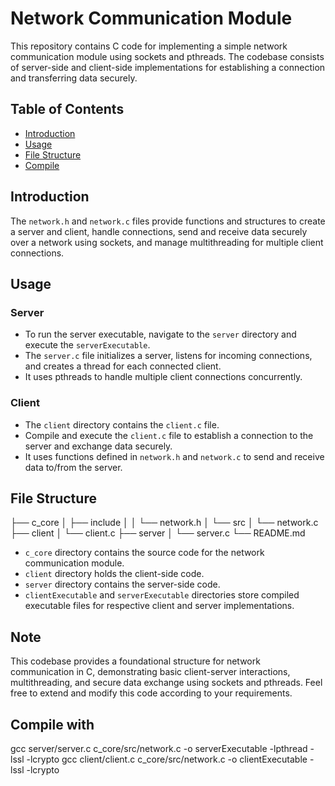 # Network Communication Module

This repository contains C code for implementing a simple network communication module using sockets and pthreads. The codebase consists of server-side and client-side implementations for establishing a connection and transferring data securely.

## Table of Contents

- [Introduction](#introduction)
- [Usage](#usage)
- [File Structure](#file-structure)
- [Compile](#compile-with)
## Introduction

The `network.h` and `network.c` files provide functions and structures to create a server and client, handle connections, send and receive data securely over a network using sockets, and manage multithreading for multiple client connections.

## Usage

### Server
- To run the server executable, navigate to the `server` directory and execute the `serverExecutable`.
- The `server.c` file initializes a server, listens for incoming connections, and creates a thread for each connected client. 
- It uses pthreads to handle multiple client connections concurrently.

### Client
- The `client` directory contains the `client.c` file.
- Compile and execute the `client.c` file to establish a connection to the server and exchange data securely.
- It uses functions defined in `network.h` and `network.c` to send and receive data to/from the server.

## File Structure

├── c_core
│ ├── include
│ │ └── network.h
│ └── src
│ └── network.c
├── client
│ └── client.c
├── server
│ └── server.c
└── README.md

- `c_core` directory contains the source code for the network communication module.
- `client` directory holds the client-side code.
- `server` directory contains the server-side code.
- `clientExecutable` and `serverExecutable` directories store compiled executable files for respective client and server implementations.

## Note

This codebase provides a foundational structure for network communication in C, demonstrating basic client-server interactions, multithreading, and secure data exchange using sockets and pthreads. Feel free to extend and modify this code according to your requirements.

## Compile with
gcc server/server.c c_core/src/network.c -o serverExecutable -lpthread -lssl -lcrypto
gcc client/client.c c_core/src/network.c -o clientExecutable -lssl -lcrypto

